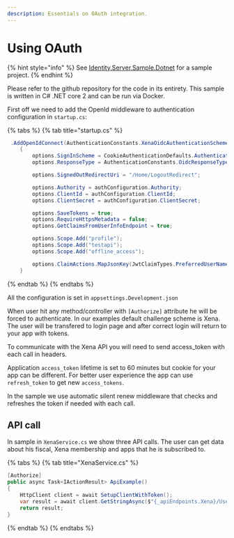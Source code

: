 ```yaml
---
description: Essentials on OAuth integration.
---
```


# Using OAuth

{% hint style="info" %}
See [Identity.Server.Sample.Dotnet](https://github.com/EG-BRS/Identity.Server.Sample.Dotnet/tree/master/) for a sample project.
{% endhint %}

Please refer to the github repository for the code in its entirety. This sample is written in C\# .NET core 2 and can be run via Docker.

First off we need to add the OpenId middleware to authentication configuration in `startup.cs`:

{% tabs %}
{% tab title="startup.cs" %}
```csharp
 .AddOpenIdConnect(AuthenticationConstants.XenaOidcAuthenticationScheme, options =>
    {
        options.SignInScheme = CookieAuthenticationDefaults.AuthenticationScheme;
        options.ResponseType = AuthenticationConstants.OidcResponseType;

        options.SignedOutRedirectUri = "/Home/LogoutRedirect";

        options.Authority = authConfiguration.Authority;
        options.ClientId = authConfiguration.ClientId;
        options.ClientSecret = authConfiguration.ClientSecret;

        options.SaveTokens = true;
        options.RequireHttpsMetadata = false;
        options.GetClaimsFromUserInfoEndpoint = true;

        options.Scope.Add("profile"); 
        options.Scope.Add("testapi");
        options.Scope.Add("offline_access");

        options.ClaimActions.MapJsonKey(JwtClaimTypes.PreferredUserName, JwtClaimTypes.PreferredUserName);
    }
```
{% endtab %}
{% endtabs %}

All the configuration is set in `appsettings.Development.json`

When user hit any method/controller with `[Authorize]` attribute he will be forced to authenticate. In our examples default challenge scheme is Xena. The user will be transfered to login page and after correct login will return to your app with tokens.

To communicate with the Xena API you will need to send access\_token with each call in headers.

Application `access_token` lifetime is set to 60 minutes but cookie for your app can be different. For better user experience the app can use `refresh_token` to get new `access_tokens`.

In the sample we use automatic silent renew middleware that checks and refreshes the token if needed with each call.

## API call

In sample in `XenaService.cs` we show three API calls. The user can get data about his fiscal, Xena membership and apps that he is subscribed to.

{% tabs %}
{% tab title="XenaService.cs" %}
```csharp
[Authorize]
public async Task<IActionResult> ApiExample()
{
    HttpClient client = await SetupClientWithToken();
    var result = await client.GetStringAsync($"{_apiEndpoints.Xena}/User/FiscalSetup?forceNoPaging=true");
    return result;
}
```
{% endtab %}
{% endtabs %}

